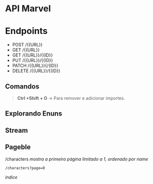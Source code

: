 # API Marvel




# Endpoints

 - POST /{{URL}}
 - GET /{{URL}}
 - GET /{{URL}}/{{ID}}
 - PUT /{{URL}}/{{ID}}
 - PATCH /{{URL}}{/{ID}}
 - DELETE /{{URL}}/{{ID}}

## Comandos

    

> **Ctrl +Shift + O** -> Para remover e adicionar importes.

## Explorando Enuns



## Stream


## Pageble
/characters _mostra a primeira página limitado a 1, ordenado por name_

`/characters?page=0`

 _indice_



